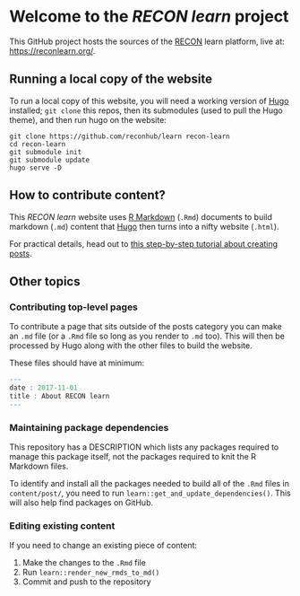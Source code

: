 Welcome to the *RECON learn* project
====================================

This GitHub project hosts the sources of the [RECON](http://www.repidemicsconsortium.org/) learn platform, live at: <https://reconlearn.org/>.


## Running a local copy of the website

To run a local copy of this website, you will need a working version of [Hugo](https://gohugo.io/) installed; `git clone` this repos, then its submodules (used to pull the Hugo theme), and then run hugo on the website:

```
git clone https://github.com/reconhub/learn recon-learn
cd recon-learn
git submodule init
git submodule update
hugo serve -D
```


## How to contribute content?

This *RECON learn* website uses [R Markdown](http://rmarkdown.rstudio.com/) (`.Rmd`) documents to build markdown (`.md`) content that [Hugo](https://gohugo.io) then turns into a nifty website (`.html`).

For practical details, head out to [this step-by-step tutorial about creating posts](https://reconlearn.netlify.com/post/post-creation.html).

## Other topics

### Contributing top-level pages

To contribute a page that sits outside of the posts category you can make an `.md` file (or a `.Rmd` file so long as you render to `.md` too). This will then be processed by Hugo along with the other files to build the website.

These files should have at minimum:

``` r
---
date : 2017-11-01
title : About RECON learn
---
```

### Maintaining package dependencies

This repository has a DESCRIPTION which lists any packages required to manage this package itself, not the packages required to knit the R Markdown files.

To identify and install all the packages needed to build all of the `.Rmd` files in `content/post/`, you need to run `learn::get_and_update_dependencies()`. This will also help find packages on GitHub.

### Editing existing content

If you need to change an existing piece of content:

1.  Make the changes to the `.Rmd` file
2.  Run `learn::render_new_rmds_to_md()`
3.  Commit and push to the repository
